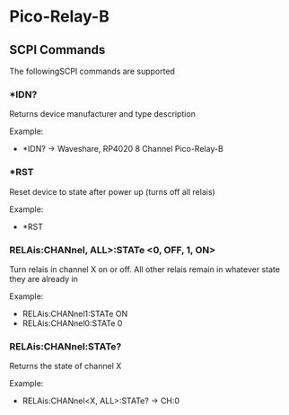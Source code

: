 # Pico-Relay-B

## SCPI Commands
The followingSCPI commands are supported

### *IDN?
Returns device manufacturer and type description

Example:
- *IDN? -> Waveshare, RP4020 8 Channel Pico-Relay-B
    
### *RST
Reset device to state after power up (turns off all relais)

Example:
- *RST
    
### RELAis:CHANnel<X>, ALL>:STATe <0, OFF, 1, ON>
Turn relais in channel X on or off. All other relais remain in whatever state they are already in

Example:
- RELAis:CHANnel1:STATe ON
- RELAis:CHANnel0:STATe 0
    
### RELAis:CHANnel<X>:STATe?
Returns the state of channel X

Example:
- RELAis:CHANnel<X, ALL>:STATe? -> CH<X>:0
